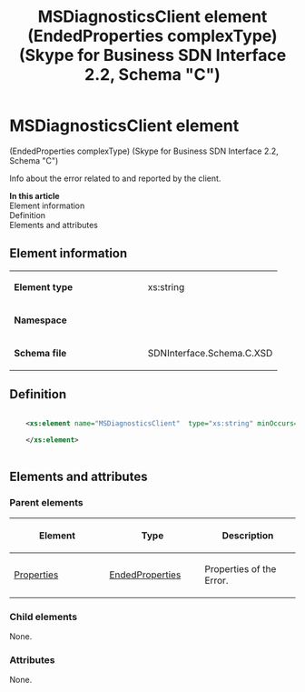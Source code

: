 ﻿---
title: MSDiagnosticsClient element (EndedProperties complexType) (Skype for Business SDN Interface 2.2, Schema "C")
TOCTitle: MSDiagnosticsClient element (EndedProperties complexType)
ms:assetid: d2e28911-4b80-ad3a-204a-abc9eb3c18b1
ms:mtpsurl: https://msdn.microsoft.com/en-us/library/Mt404798(v=office.16)
ms:contentKeyID: 68250708
ms.date: 08/24/2015
mtps_version: v=office.16
dev_langs:
- xml
---

# MSDiagnosticsClient element 

(EndedProperties complexType) (Skype for Business SDN Interface 2.2, Schema \"C\")

Info about the error related to and reported by the client.

**In this article**  
Element information  
Definition  
Elements and attributes  

## Element information

<table>
<colgroup>
<col style="width: 50%" />
<col style="width: 50%" />
</colgroup>
<tbody>
<tr class="odd">
<td><p><strong>Element type</strong></p></td>
<td><p>xs:string</p></td>
</tr>
<tr class="even">
<td><p><strong>Namespace</strong></p></td>
<td><p></p></td>
</tr>
<tr class="odd">
<td><p><strong>Schema file</strong></p></td>
<td><p>SDNInterface.Schema.C.XSD</p></td>
</tr>
</tbody>
</table>


## Definition

```xml

    <xs:element name="MSDiagnosticsClient"  type="xs:string" minOccurs="0">
    
    </xs:element>
  
```

## Elements and attributes

### Parent elements

<table>
<colgroup>
<col style="width: 33%" />
<col style="width: 33%" />
<col style="width: 33%" />
</colgroup>
<thead>
<tr class="header">
<th><p>Element</p></th>
<th><p>Type</p></th>
<th><p>Description</p></th>
</tr>
</thead>
<tbody>
<tr class="odd">
<td><p><a href="properties-element-endedtype-complextype-skype-for-business-sdn-interface-2-2-schema-c.md">Properties</a></p></td>
<td><p><a href="endedproperties-complextype-skype-for-business-sdn-interface-2-2-schema-c.md">EndedProperties</a></p></td>
<td><p>Properties of the Error.</p></td>
</tr>
</tbody>
</table>


### Child elements

None.

### Attributes

None.

